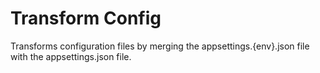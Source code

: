 # Transform Config

Transforms configuration files by merging the appsettings.{env}.json file with the appsettings.json file.

